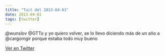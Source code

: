 ```yaml
---
title: "Tuit del 2013-04-01"
date: 2013-04-01
tags: [twitter]
---
```


@wunslov @GTTo y yo quiero volver, se lo llevo diciendo más de un año a @cargomgir porque estaba todo muy bueno



[Ver en Twitter](https://twitter.com/i/web/status/318854099946856448)
